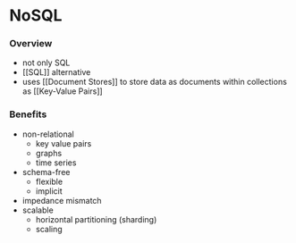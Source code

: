 # NoSQL
### Overview
+ not only SQL
+ [[SQL]] alternative
+ uses [[Document Stores]] to store data as documents within collections as [[Key-Value Pairs]]

### Benefits
+ non-relational
	+ key value pairs
	+ graphs
	+ time series
+ schema-free
	+ flexible
	+ implicit
+ impedance mismatch
+ scalable
	+ horizontal partitioning (sharding)
	+ scaling


